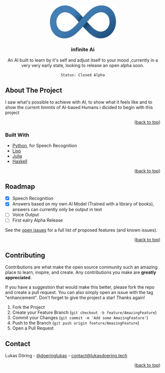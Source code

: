 <div id="top"></div>





<!-- PROJECT LOGO -->
<br />
<div align="center">
  <a href="https://github.com/lukasdoering/Infinite-AI">
    <img src="/LogoInfinite.png" alt="Logo" width="215" height="107">
  </a>

<h3 align="center">infinite Ai</h3>

  <p align="center">
    An AI built to learn by it's self and adjust itself to your mood
    ,currently in a very very early state, looking to release an open alpha soon.
    
    Status: Closed Alpha
  </p>
</div>







<!-- ABOUT THE PROJECT -->
## About The Project

I saw what's possible to achieve with AI, to show what it feels like and to show the current limmits of AI-based Humans i dicided to begin with this project

<p align="right">(<a href="#top">back to top</a>)</p>



### Built With

* [Python](https://python.org/), for Speech Recognition
* [Lisp](https://common-lisp.net)
* [Julia](https://julialang.org)
* [Haskell](https://haskell.org)


<p align="right">(<a href="#top">back to top</a>)</p>





<!-- ROADMAP -->
## Roadmap

- [x] Speech Recognition
- [x] Answers based on my own AI Model (Trained with a library of books), answers can currently only be output in text
- [ ] Voice Output
- [ ] First ealry Alpha Release

See the [open issues](https://github.com/lukasdoering/Infinite-AI/issues) for a full list of proposed features (and known issues).

<p align="right">(<a href="#top">back to top</a>)</p>



<!-- CONTRIBUTING -->
## Contributing

Contributions are what make the open source community such an amazing place to learn, inspire, and create. Any contributions you make are **greatly appreciated**.

If you have a suggestion that would make this better, please fork the repo and create a pull request. You can also simply open an issue with the tag "enhancement".
Don't forget to give the project a star! Thanks again!

1. Fork the Project
2. Create your Feature Branch (`git checkout -b feature/AmazingFeature`)
3. Commit your Changes (`git commit -m 'Add some AmazingFeature'`)
4. Push to the Branch (`git push origin feature/AmazingFeature`)
5. Open a Pull Request








<!-- CONTACT -->
## Contact

Lukas Döring - [@doeringlukas](https://instagram.com/doeringlukas) - contact@lukasdoering.tech



<p align="right">(<a href="#top">back to top</a>)</p>









